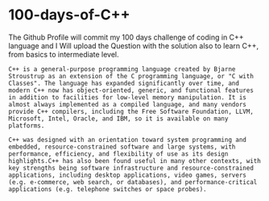 # 100-days-of-C++
The Github Profile will commit my 100 days challenge of coding in C++ language and I Will upload the Question with the solution also to learn C++, from basics to intermediate level.



```C++ is a general-purpose programming language created by Bjarne Stroustrup as an extension of the C programming language, or "C with Classes". The language has expanded significantly over time, and modern C++ now has object-oriented, generic, and functional features in addition to facilities for low-level memory manipulation. It is almost always implemented as a compiled language, and many vendors provide C++ compilers, including the Free Software Foundation, LLVM, Microsoft, Intel, Oracle, and IBM, so it is available on many platforms.```

```C++ was designed with an orientation toward system programming and embedded, resource-constrained software and large systems, with performance, efficiency, and flexibility of use as its design highlights.C++ has also been found useful in many other contexts, with key strengths being software infrastructure and resource-constrained applications, including desktop applications, video games, servers (e.g. e-commerce, web search, or databases), and performance-critical applications (e.g. telephone switches or space probes).```


